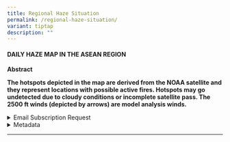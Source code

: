 ```yaml
---
title: Regional Haze Situation
permalink: /regional-haze-situation/
variant: tiptap
description: ""
---
```

<h4><strong>DAILY HAZE MAP IN THE ASEAN REGION</strong></h4>
<p><strong>Abstract</strong>
</p>
<p><strong>The hotspots depicted in the map are derived from the NOAA satellite and they represent locations with possible active fires. Hotspots may go undetected due to cloudy conditions or incomplete satellite pass. The 2500 ft winds (depicted by arrows) are model analysis winds.</strong>
</p>
<p></p>
<div data-type="detailGroup" class="isomer-accordion isomer-accordion-white">
<details class="isomer-details">
<summary>Email Subscription Request</summary>
<div data-type="detailsContent" class="isomer-details-content">
<p><a href="https://go.gov.sg/asmc-wis2-email-subscription-request-form" rel="noopener noreferrer nofollow" target="_blank">https://go.gov.sg/asmc-wis2-email-subscription-request-form</a>
</p>
</div>
</details>
<details class="isomer-details">
<summary>Metadata</summary>
<div data-type="detailsContent" class="isomer-details-content">
<table style="minWidth: 50px">
<colgroup>
<col>
<col>
</colgroup>
<tbody>
<tr>
<td rowspan="1" colspan="1">
<p>ID</p>
</td>
<td rowspan="1" colspan="1">
<p>urn:x-wmo:md:sgp:asmc:regional_haze</p>
</td>
</tr>
<tr>
<td rowspan="1" colspan="1">
<p>Conforms To</p>
</td>
<td rowspan="1" colspan="1">
<p><a rel="noopener noreferrer nofollow" target="_blank">http://wis.wmo.int/spec/wcmp/2.0;http://www.opengis.net/spec/ogcapi-records-1/1.0/req/record-core</a>
</p>
</td>
</tr>
<tr>
<td rowspan="1" colspan="1">
<p>Type</p>
</td>
<td rowspan="1" colspan="1">
<p>Feature</p>
</td>
</tr>
<tr>
<td rowspan="1" colspan="1">
<p>Geometry Type</p>
</td>
<td rowspan="1" colspan="1">
<p>Polygon</p>
</td>
</tr>
<tr>
<td rowspan="1" colspan="1">
<p>Geometry Coordinates</p>
</td>
<td rowspan="1" colspan="1">
<p>[ [ [ 91.5, -7.3 ], [ 91.5, 30 ], [ 127.5, 30 ], [ 127.5, -7.3 ], [ 91.5,
-7.3 ] ] ]</p>
</td>
</tr>
<tr>
<td rowspan="1" colspan="1">
<p>Time Interval</p>
</td>
<td rowspan="1" colspan="1">
<p>2023-11-06 ..</p>
</td>
</tr>
<tr>
<td rowspan="1" colspan="1">
<p>Time Resolution</p>
</td>
<td rowspan="1" colspan="1">
<p>P1D</p>
</td>
</tr>
<tr>
<td rowspan="1" colspan="1">
<p>Themes</p>
</td>
<td rowspan="1" colspan="1">
<p>haze_map, asean, hotspot</p>
</td>
</tr>
<tr>
<td rowspan="1" colspan="1">
<p>Scheme</p>
</td>
<td rowspan="1" colspan="1">
<p><a rel="noopener noreferrer nofollow" target="_blank">http://www.isotc211.org/2005/resources/codeList.xml#MD_KeywordTypeCode</a>
</p>
</td>
</tr>
<tr>
<td rowspan="1" colspan="1">
<p>Created</p>
</td>
<td rowspan="1" colspan="1">
<p>2023-11-02T01:30:00Z</p>
</td>
</tr>
<tr>
<td rowspan="1" colspan="1">
<p>Description</p>
</td>
<td rowspan="1" colspan="1">
<p>The hotspots depicted in the map are derived from the NOAA satellite and
they represent locations with possible active fires. Hotspots may go undetected
due to cloudy conditions or incomplete satellite pass.\nThe 2500 ft winds
(depicted by arrows) are model analysis winds.</p>
</td>
</tr>
<tr>
<td rowspan="1" colspan="1">
<p>Language</p>
</td>
<td rowspan="1" colspan="1">
<p>en</p>
</td>
</tr>
<tr>
<td rowspan="1" colspan="1">
<p>Title</p>
</td>
<td rowspan="1" colspan="1">
<p>Daily Haze Map in the ASEAN region</p>
</td>
</tr>
<tr>
<td rowspan="1" colspan="1">
<p>Type</p>
</td>
<td rowspan="1" colspan="1">
<p>dataset</p>
</td>
</tr>
<tr>
<td rowspan="1" colspan="1">
<p>Updated</p>
</td>
<td rowspan="1" colspan="1">
<p>6/11/2023</p>
</td>
</tr>
<tr>
<td rowspan="1" colspan="1">
<p>Organization</p>
</td>
<td rowspan="1" colspan="1">
<p>Meteorological Service Singapore</p>
</td>
</tr>
<tr>
<td rowspan="1" colspan="1">
<p>Email</p>
</td>
<td rowspan="1" colspan="1">
<p><a rel="noopener noreferrer nofollow" target="_blank">ASMC_Enquiries@nea.gov.sg</a>
</p>
</td>
</tr>
<tr>
<td rowspan="1" colspan="1">
<p>Phone</p>
</td>
<td rowspan="1" colspan="1">
<p>6565422837</p>
</td>
</tr>
<tr>
<td rowspan="1" colspan="1">
<p>Address</p>
</td>
<td rowspan="1" colspan="1">
<p>Room #041-033, 4th Floor, South Finger Terminal 2, Singapore Changi Airport,
Singapore 819643</p>
</td>
</tr>
<tr>
<td rowspan="1" colspan="1">
<p>Contact Instructions</p>
</td>
<td rowspan="1" colspan="1">
<p>email</p>
</td>
</tr>
<tr>
<td rowspan="1" colspan="1">
<p>Website</p>
</td>
<td rowspan="1" colspan="1">
<p><a rel="noopener noreferrer nofollow" target="_blank">http://asmc.asean.org/home/</a>
</p>
</td>
</tr>
<tr>
<td rowspan="1" colspan="1">
<p>Data access API</p>
</td>
<td rowspan="1" colspan="1">
<p><a rel="noopener noreferrer nofollow" target="_blank">https://esl65wys5i.execute-api.ap-southeast-1.amazonaws.com/v1/REGIONAL_HAZE</a>
</p>
</td>
</tr>
<tr>
<td rowspan="1" colspan="1">
<p>IP whitelisting request form</p>
</td>
<td rowspan="1" colspan="1">
<p><a rel="noopener noreferrer nofollow" target="_blank">https://go.gov.sg/asmc-wis2-ip-whitelisting-request-form</a>
</p>
</td>
</tr>
<tr>
<td rowspan="1" colspan="1">
<p>Data notifications from WMO WIS2 Global Broker - Meteo France</p>
</td>
<td rowspan="1" colspan="1">
<p>mqtts://everyone:<a rel="noopener noreferrer nofollow" target="_blank">everyone@globalbroker.meteo.fr:8883</a>/</p>
</td>
</tr>
</tbody>
</table>
</div>
</details>
</div>
<p></p>
<hr>
<p></p>